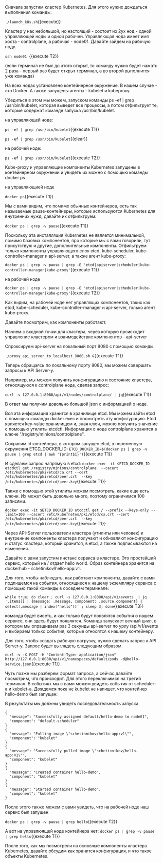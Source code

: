 Сначала запустим кластер Kubernetes. Для этого нужно дождаться выполнения команды:

`./launch_k8s.sh`{{execute}}

Кластер у нас небольшой, но настоящий - состоит из 2ух нод - одной управляющей ноды и одной рабочей. Управляющая нода имеет имя хоста - controlplane, а рабочая - node01. Давайте зайдем на рабочую ноду. 

`ssh node01 `{{execute T2}}

(если терминал не был до этого открыт, то команду нужно будет нажать 2 раза - первый раз будет открыт терминал, а во второй выполнится уже команда)
 
На всех нодах установлено контейнерное окружение. B нашем случае - это Docker. А также запущены агенты - kubelet и kubeproxy. 

Убедиться в этом мы можем, запуском команды ps -ef | grep /usr/bin/kubelet, которая выведет все процессы, а потом отфильтрует те, которые содержат команде запуска /usr/bin/kubelet.

на управляющей ноде:

`ps -ef | grep /usr/bin/kubelet`{{execute T1}}

`ps -ef | grep /usr/bin/kubelet`{{clear}}

на рабочей ноде:

`ps -ef | grep /usr/bin/kubelet`{{execute T2}}

Kube-proxy и управляющие компоненты Kubernetes запущены в контейнерном окружении и увидеть их можно с помощью команды docker ps 

на управляющией ноде

`docker ps`{{execute T1}}

Мы с вами видим, что помимо обычных контейнеров, есть так называемые pause-контейнеры, которые используются Kubernetes для внутренних нужд, давайте их отфильтруем:

`docker ps | grep -v pause`{{execute T1}}

Поскольку эта инсталляция Kubernetes не является минимальной, помимо базовых компонентов, про которые мы с вами говорили, тут присутствую и другие, дополнительные компоненты. Отфильтруем только компоненты управляющего слоя etcd, kube-scheduler, kube-controller-manager и api-server, а также агент kube-proxy:

`docker ps | grep -v pause | grep -E 'etcd|apiserver|scheduler|kube-controller-manager|kube-proxy'`{{execute T1}}

на рабочей ноде

`docker ps | grep -v pause | grep -E 'etcd|apiserver|scheduler|kube-controller-manager|kube-proxy'`{{execute T2}}

Как видим, на рабочей ноде нет управлящих компонентов, таких как etcd, kube-scheduler, kube-controller-manager и api-server, только агент kube-proxy.

Давайте посмотрим, как компоненты работают. 

Начнем с входной точки для кластера, через которую происходит управление кластером и взаимодействие компонентов - api-server

Спроксируем api-server на локальный порт 8080 с помощью команды.

`./proxy_api_server_to_localhost_8080.sh &`{{execute T1}}

Теперь обращаясь по локальному порту 8080, мы можем совершать запросы к API Server-у.

Например, мы можем получить конфигурацию и состояние кластера, относящуюся к controlplane ноде, сделав запрос:

`curl -s 127.0.0.1:8080/api/v1/nodes/controlplane/ | jq`{{execute T1}}

В ответ мы получим довольно большой json с информацией о ноде.

Вся эта информация хранится в хранилище etcd. Мы можем зайти etcd c помощью команды docker exec и посмотреть эту конфигурацию. Etcd является key-value хранилищем и, зная ключ, можно получить значение с помощью утилиты etcdctl. Информация о ноде controlplane хранится в ключе "/registry/minions/controlplane". 

Сохраним id контейнера, в котором запущен etcd, в переменную окружения ETCD_DOCKER_ID:
`ETCD_DOCKER_ID=$(docker ps | grep -v pause | grep etcd | awk '{print$1}')`{{execute T1}}

И сделаем запрос напрямую в etcd:
`docker exec -it $ETCD_DOCKER_ID etcdctl get /registry/minions/controlplane  --cacert /etc/kubernetes/pki/etcd/ca.crt --cert /etc/kubernetes/pki/etcd/peer.crt  --key /etc/kubernetes/pki/etcd/peer.key`{{execute T1}}


Также с помощью этой утилиты можем посмотреть, какие еще есть ключи. Их может быть довольно много, поэтому ограничимся 100 записями.

`docker exec -it $ETCD_DOCKER_ID etcdctl get / --prefix --keys-only --limit=100 --cacert /etc/kubernetes/pki/etcd/ca.crt --cert /etc/kubernetes/pki/etcd/peer.crt  --key /etc/kubernetes/pki/etcd/peer.key`{{execute T1}}

Через API-Server пользователи кластера (утилиты или человек) и внутренние компоненты кластера получают и обновляют конфигурацию и статус кластера, который хранится, в etcd, а также подписываются на изменения. 

Давайте с вами запустим инстанс сервиса в кластере. Это простейший сервис, который на / отдает hello world. Образ контейнера хранится на dockerhub - schetinikov/hello-app:v1.

Для того, чтобы наблюдать, как работают компоненты, давайте с вами подпишемся на события, относящиеся к нашему экземпляру сервиса с помощью такой команды в соседнем терминале:

`while true; do clear ; curl -s 127.0.0.1:8080/api/v1/events  | jq '.items[] | {message: .message, component: .source.component} | select(.message | index("hello"))' ; sleep 3; done`{{execute T3}}

команда будет висеть, и как только будут появлятся события о нашем сервисе, они здесь будут появлятся. Команда запускает вечный цикл, в котором мы опрашиваем раз 3 секунды api-server по урлу /api/v1/events и выбираем только события, которые относятся к нашему контейнеру. 

Для того, чтобы создать рабочую нагрузку, нужно сделать запрос к API Server-у.
Запрос будет выглядеть следующим образом.

`curl -v -X POST -H "Content-Type: application/json" http://127.0.0.1:8080/api/v1/namespaces/default/pods -d@hello-service.json`{{execute T1}}

Чуть позже мы разберем формат запроса, а сейчас давайте посмотрим, что происходит. Для этого переключимся на третий терминал. В событиях мы с вами можем увидеть события от scheduler-а и kubelet-a. Дождемся пока не kubelet не напишет, что контейнер hello-demo был запущен:

В результаты мы должны увидеть последовательность запуска:
```
{
  "message": "Successfully assigned default/hello-demo to node01",
  "component": "default-scheduler"
}
{
  "message": "Pulling image \"schetinnikov/hello-app:v1\"",
  "component": "kubelet"
}
{
  "message": "Successfully pulled image \"schetinnikov/hello-app:v1\"",
  "component": "kubelet"
}
{
  "message": "Created container hello-demo",
  "component": "kubelet"
}
{
  "message": "Started container hello-demo",
  "component": "kubelet"
}
```

После этого также можем с вами увидеть, что на рабочей ноде наш сервис был запущен:

`docker ps | grep -v pause | grep hello`{{execute T2}}

А вот на управлюящей ноде контейнера нет:
`docker ps | grep -v pause | grep hello`{{execute T1}}

После того, как мы посмотрели на основные компоненты кластера Kubernetes, давайте обсудим как хранится конфигурация, и что такое объекты Kubernetes.

